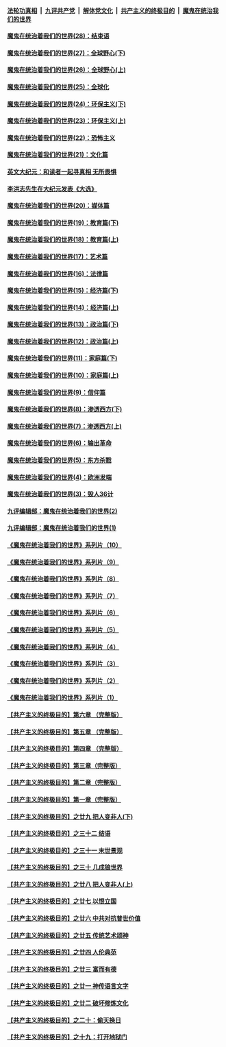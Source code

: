

####  [法轮功真相](../../../../basic/blob/master/README.md?t=02170931) &nbsp;|&nbsp; [九评共产党](../../../../9ping.md/blob/master/README.md?t=02170931) &nbsp;|&nbsp; [解体党文化](../../../../jtdwh.md/blob/master/README.md?t=02170931)  &nbsp;|&nbsp; [共产主义的终极目的](../../../../gczydzjmd.md/blob/master/README.md?t=02170931) &nbsp;|&nbsp; [魔鬼在统治我们的世界](../../../../mgztzwmdsj.md/blob/master/README.md?t=02170931) 

#### [魔鬼在统治着我们的世界(28)：结束语](../pages/nsc422/n10936246.md?t=02170931) 

#### [魔鬼在统治着我们的世界(27)：全球野心(下)](../pages/nsc422/n10928319.md?t=02170931) 

#### [魔鬼在统治着我们的世界(26)：全球野心(上)](../pages/nsc422/n10900318.md?t=02170931) 

#### [魔鬼在统治着我们的世界(25)：全球化](../pages/nsc422/n10788205.md?t=02170931) 

#### [魔鬼在统治着我们的世界(24)：环保主义(下)](../pages/nsc422/n10695307.md?t=02170931) 

#### [魔鬼在统治着我们的世界(23)：环保主义(上)](../pages/nsc422/n10688613.md?t=02170931) 

#### [魔鬼在统治着我们的世界(22)：恐怖主义](../pages/nsc422/n10614727.md?t=02170931) 

#### [魔鬼在统治着我们的世界(21)：文化篇](../pages/nsc422/n10597706.md?t=02170931) 

#### [英文大纪元：和读者一起寻真相 无所畏惧](../pages/nsc422/n12542027.md?t=02170931) 

#### [李洪志先生在大纪元发表《大选》](../pages/nsc422/n12534746.md?t=02170931) 

#### [魔鬼在统治着我们的世界(20)：媒体篇](../pages/nsc422/n10586579.md?t=02170931) 

#### [魔鬼在统治着我们的世界(19)：教育篇(下)](../pages/nsc422/n10564808.md?t=02170931) 

#### [魔鬼在统治着我们的世界(18)：教育篇(上)](../pages/nsc422/n10526970.md?t=02170931) 

#### [魔鬼在统治着我们的世界(17)：艺术篇](../pages/nsc422/n10499093.md?t=02170931) 

#### [魔鬼在统治着我们的世界(16)：法律篇](../pages/nsc422/n10485969.md?t=02170931) 

#### [魔鬼在统治着我们的世界(15)：经济篇(下)](../pages/nsc422/n10469975.md?t=02170931) 

#### [魔鬼在统治着我们的世界(14)：经济篇(上)](../pages/nsc422/n10457370.md?t=02170931) 

#### [魔鬼在统治着我们的世界(13)：政治篇(下)](../pages/nsc422/n10448270.md?t=02170931) 

#### [魔鬼在统治着我们的世界(12)：政治篇(上)](../pages/nsc422/n10444576.md?t=02170931) 

#### [魔鬼在统治着我们的世界(11)：家庭篇(下)](../pages/nsc422/n10440961.md?t=02170931) 

#### [魔鬼在统治着我们的世界(10)：家庭篇(上)](../pages/nsc422/n10435448.md?t=02170931) 

#### [魔鬼在统治着我们的世界(9)：信仰篇](../pages/nsc422/n10432159.md?t=02170931) 

#### [魔鬼在统治着我们的世界(8)：渗透西方(下)](../pages/nsc422/n10429603.md?t=02170931) 

#### [魔鬼在统治着我们的世界(7)：渗透西方(上)](../pages/nsc422/n10426013.md?t=02170931) 

#### [魔鬼在统治着我们的世界(6)：输出革命](../pages/nsc422/n10421536.md?t=02170931) 

#### [魔鬼在统治着我们的世界(5)：东方杀戮](../pages/nsc422/n10417707.md?t=02170931) 

#### [魔鬼在统治着我们的世界(4)：欧洲发端](../pages/nsc422/n10414890.md?t=02170931) 

#### [魔鬼在统治着我们的世界(3)：毁人36计](../pages/nsc422/n10411583.md?t=02170931) 

#### [九评编辑部：魔鬼在统治着我们的世界(2)](../pages/nsc422/n10410036.md?t=02170931) 

#### [九评编辑部：魔鬼在统治着我们的世界(1)](../pages/nsc422/n10406825.md?t=02170931) 

#### [《魔鬼在统治着我们的世界》系列片（10）](../pages/nsc422/n12292670.md?t=02170931) 

#### [《魔鬼在统治着我们的世界》系列片（9）](../pages/nsc422/n12290859.md?t=02170931) 

#### [《魔鬼在统治着我们的世界》系列片（8）](../pages/nsc422/n12287445.md?t=02170931) 

#### [《魔鬼在统治着我们的世界》系列片（7）](../pages/nsc422/n12283425.md?t=02170931) 

#### [《魔鬼在统治着我们的世界》系列片（6）](../pages/nsc422/n12282314.md?t=02170931) 

#### [《魔鬼在统治着我们的世界》系列片（5）](../pages/nsc422/n12281419.md?t=02170931) 

#### [《魔鬼在统治着我们的世界》系列片（4）](../pages/nsc422/n12274024.md?t=02170931) 

#### [《魔鬼在统治着我们的世界》系列片（3）](../pages/nsc422/n12271322.md?t=02170931) 

#### [《魔鬼在统治着我们的世界》系列片（2）](../pages/nsc422/n12269049.md?t=02170931) 

#### [《魔鬼在统治着我们的世界》系列片（1）](../pages/nsc422/n12267575.md?t=02170931) 

#### [【共产主义的终极目的】第六章 （完整版）](../pages/nsc422/n11428913.md?t=02170931) 

#### [【共产主义的终极目的】第五章 （完整版）](../pages/nsc422/n11428912.md?t=02170931) 

#### [【共产主义的终极目的】第四章 （完整版）](../pages/nsc422/n11428907.md?t=02170931) 

#### [【共产主义的终极目的】第三章（完整版）](../pages/nsc422/n11428848.md?t=02170931) 

#### [【共产主义的终极目的】第二章（完整版）](../pages/nsc422/n11428831.md?t=02170931) 

#### [【共产主义的终极目的】第一章（完整版）](../pages/nsc422/n11417651.md?t=02170931) 

#### [【共产主义的终极目的】之廿九 把人变非人(下)](../pages/nsc422/n11344140.md?t=02170931) 

#### [【共产主义的终极目的】之三十二 结语](../pages/nsc422/n11360535.md?t=02170931) 

#### [【共产主义的终极目的】之三十一 末世景观](../pages/nsc422/n11351129.md?t=02170931) 

#### [【共产主义的终极目的】之三十 几成狼世界](../pages/nsc422/n11348280.md?t=02170931) 

#### [【共产主义的终极目的】之廿八 把人变非人(上)](../pages/nsc422/n11340492.md?t=02170931) 

#### [【共产主义的终极目的】之廿七 以恨立国](../pages/nsc422/n11336944.md?t=02170931) 

#### [【共产主义的终极目的】之廿六 中共对抗普世价值](../pages/nsc422/n11324785.md?t=02170931) 

#### [【共产主义的终极目的】之廿五 传统艺术颂神](../pages/nsc422/n11296396.md?t=02170931) 

#### [【共产主义的终极目的】之廿四 人伦典范](../pages/nsc422/n11296397.md?t=02170931) 

#### [【共产主义的终极目的】之廿三 富而有德](../pages/nsc422/n11283598.md?t=02170931) 

#### [【共产主义的终极目的】之廿一 神传语言文字](../pages/nsc422/n11263265.md?t=02170931) 

#### [【共产主义的终极目的】之廿二 破坏修炼文化](../pages/nsc422/n11245728.md?t=02170931) 

#### [【共产主义的终极目的】之二十：偷天换日](../pages/nsc422/n11238846.md?t=02170931) 

#### [【共产主义的终极目的】之十九：打开地狱门](../pages/nsc422/n11206376.md?t=02170931) 


